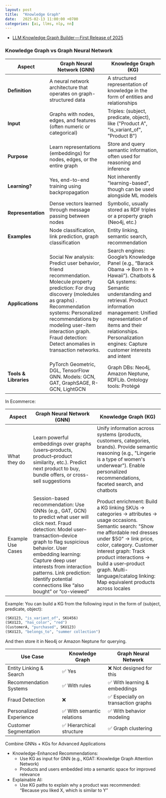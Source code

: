 ```yaml
---
layout: post
title:  "Knowledge Graph"
date:   2025-02-13 11:00:00 +0700
categories: [ai, llms, nlp, nn]
---
```


- [LLM Knowledge Graph Builder — First Release of 2025](https://neo4j.com/developer-blog/knowledge-graph-builder-first/)





### Knowledge Graph vs Graph Neural Network

| Aspect             | **Graph Neural Network (GNN)**                                           | **Knowledge Graph (KG)**                                                                  |
| ------------------ | ------------------------------------------------------------------------ | ----------------------------------------------------------------------------------------- |
| **Definition**     | A neural network architecture that operates on graph-structured data     | A structured representation of knowledge in the form of entities and relationships        |
| **Input**          | Graphs with nodes, edges, and features (often numeric or categorical)    | Triples: (subject, predicate, object), like ("Product A", "is\_variant\_of", "Product B") |
| **Purpose**        | Learn representations (embeddings) for nodes, edges, or the entire graph | Store and query semantic information, often used for reasoning and inference              |
| **Learning?**      | Yes, end-to-end training using backpropagation                           | Not inherently "learning-based", though can be used alongside ML models                   |
| **Representation** | Dense vectors learned through message passing between nodes              | Symbolic, usually stored as RDF triples or a property graph (Neo4j, etc.)                 |
| **Examples**       | Node classification, link prediction, graph classification               | Entity linking, semantic search, recommendation                                           |
| **Applications**   | Social Nw analysis: Predict user behavior, friend recommendation. Molecule property prediction: For drug discovery (moledules as graphs) . Recommendation systems: Personalized recommendations by modeling user-item interaction graph. Fraud detection: Detect anomalies in transaction networks.      | Search engines: Google’s Knowledge Panel (e.g., “Barack Obama → Born In → Hawaii”). Chatbots & QA systems: Semantic understanding and retrieval. Product information management: Unified representation of items and their relationships. Personalization engines: Capture customer interests and intent                                           |
| **Tools & Libraries**     | PyTorch Geometric, DGL, TensorFlow GNN. Models: GCN, GAT, GraphSAGE, R-GCN, LightGCN     | Graph DBs: Neo4j, Amazon Neptune, RDFLib. Ontology tools: Protégé        |


In Ecommerce:

| Aspect             | **Graph Neural Network (GNN)**                                           | **Knowledge Graph (KG)**                                                                  |
| ------------------ | ------------------------------------------------------------------------ | ----------------------------------------------------------------------------------------- |
| What they do       | Learn powerful embeddings over graphs (users–products, product–product similarity, etc.). Predict next product to buy, bundle offers, or cross-sell suggestions               | Unify information across systems (products, customers, categories, brands). Provide semantic reasoning (e.g., "Lingerie is a type of women's underwear"). Enable personalized recommendations, faceted search, and chatbots                                           |
| Example Use Cases       | Session-based recommendation: Use GNNs (e.g., GAT, GCN) to predict what user will click next. Fraud detection: Model user–transaction–device graph to flag suspicious behavior. User embedding learning: Capture deep user interests from interaction patterns. Link prediction: Identify potential connections like “also bought” or “co-viewed”             | Product enrichment: Build a KG linking SKUs → categories → attributes → usage occasions. Semantic search: "Show me affordable red dresses under $50" → link price, color, category. Customer interest graph: Track product interactions → build a user–product graph. Multi-language/catalog linking: Map equivalent products across locales                                           |

Example: You can build a KG from the following input in the form of (subject, predicate, object):
~~~python
(SKU123, "is_variant_of", SKU456)
(SKU123, "has_color", "red")
(CustomerA, "purchased", SKU123)
(SKU123, "belongs_to", "summer collection")
~~~
And then store it in Neo4j or Amazon Neptune for querying.


| Use Case                | Knowledge Graph           | Graph Neural Network               |
| ----------------------- | ------------------------- | ---------------------------------- |
| Entity Linking & Search | ✅ Yes                     | ❌ Not designed for this            |
| Recommendation Systems  | ✅ With rules              | ✅ With learning & embeddings       |
| Fraud Detection         | ❌                         | ✅ Especially on transaction graphs |
| Personalized Experience | ✅ With semantic relations | ✅ With behavior modeling           |
| Customer Segmentation   | ✅ Hierarchical structure  | ✅ Graph clustering                 |


Combine GNNs + KGs for Advanced Applications
* Knowledge-Enhanced Recommendations:
  * Use KG as input for GNN (e.g., KGAT: Knowledge Graph Attention Network)
  * Products and users embedded into a semantic space for improved relevance
* Explainable AI:
  * Use KG paths to explain why a product was recommended: “Because you liked X, which is similar to Y”

